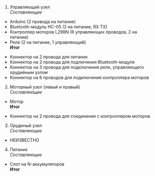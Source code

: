 1. Управляющий узел  
*Составляющие*  
  + Arduino (2 провода на питание)
  + Bluetooth-модуль HC-05 (2 на питание, RX TX)
  + Контроллер моторов L298N (6 управляющих проводов, 2 на питание)
  + Реле (2 на питание, 1 управляющий)  
**Итог**  
  - Коннектор на 2 провода для питания
  - Коннектор на 2 провода для подлючения Bluetooth-модуля
  - Коннектор на 3 провода для подключения реле, управляющего орудийным узлом
  - Коннектор на 6 проводов для подключения контроллера моторов  
2. Моторный узел (левый и правый)  
*Составляющие*  
  + Мотор  
**Итог**  
  - Коннектор на 2 провода для соединения с контроллером моторов  
3. Орудиный узел  
*Составляющие*  
  + НЕИЗВЕСТНО  

4. Питание  
*Составляющие*  
  + Слот на N-аккумуляторов  
**Итог**  
